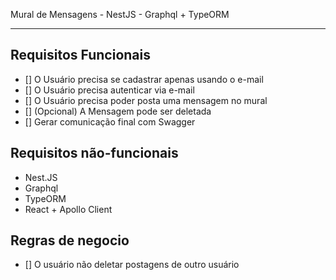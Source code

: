 Mural de Mensagens - NestJS - Graphql + TypeORM

-----------------------------------------------

## Requisitos Funcionais
- [] O Usuário precisa se cadastrar apenas usando o e-mail
- [] O Usuário precisa autenticar via e-mail
- [] O Usuário precisa poder posta uma mensagem no mural
- [] (Opcional) A Mensagem pode ser deletada
- [] Gerar comunicação final com Swagger

## Requisitos não-funcionais
- Nest.JS
- Graphql
- TypeORM
- React + Apollo Client


## Regras de negocio
- [] O usuário não deletar postagens de outro usuário